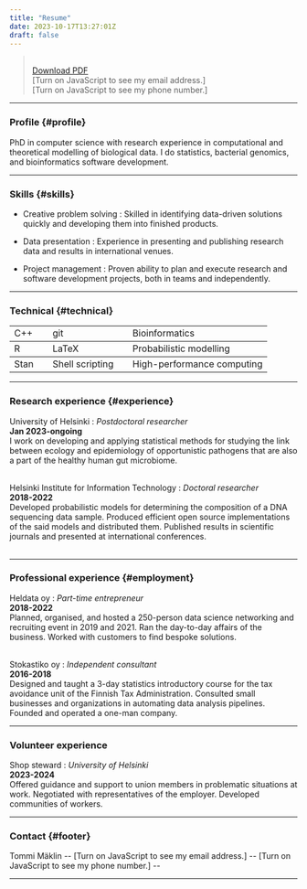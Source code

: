 ```yaml
---
title: "Resume"
date: 2023-10-17T13:27:01Z
draft: false
---
```

> &ZeroWidthSpace;  
> &ZeroWidthSpace;[Download PDF](/documents/resume_placeholder.pdf)  
> &ZeroWidthSpace;<script src="/js/contact_me.js"></script><noscript>[Turn on JavaScript to see my email address.]</noscript>  
> &ZeroWidthSpace;<script src="/js/call_me.js"></script><noscript>[Turn on JavaScript to see my phone number.]</noscript>  

------

### Profile {#profile}
PhD in computer science with research experience in computational and theoretical modelling of biological data. I do statistics, bacterial genomics, and bioinformatics software development.

------

### Skills {#skills}
* Creative problem solving
  : Skilled in identifying data-driven solutions quickly and developing them into finished products.

* Data presentation
  : Experience in presenting and publishing research data and results in international venues.

* Project management
  : Proven ability to plan and execute research and software development projects, both in teams and independently.

-------

### Technical {#technical}

<table class="tg">
<tbody>
  <tr>
    <td class="tg-0lax">C++</td>
    <td class="tg-0lax">git</td>
    <td class="tg-0lax">Bioinformatics</td>
  </tr>
</tbody>
<tbody>
  <tr>
    <td class="tg-0lax">R</td>
    <td class="tg-0lax">LaTeX</td>
    <td class="tg-0lax">Probabilistic modelling</td>
  </tr>
</tbody>
<tbody>
  <tr>
    <td class="tg-0lax">Stan&nbsp;&nbsp;&nbsp;&nbsp;</td>
    <td class="tg-0lax">Shell scripting&nbsp;&nbsp;&nbsp;&nbsp;</td>
    <td class="tg-0lax">High-performance computing</td>
  </tr>
</tbody>
</table>

------

### Research experience {#experience}
University of Helsinki
: *Postdoctoral researcher*  
  __Jan 2023-ongoing__  
I work on developing and applying statistical methods for studying the
link between ecology and epidemiology of opportunistic pathogens that
are also a part of the healthy human gut microbiome.
<br><br>

Helsinki Institute for Information Technology
: *Doctoral researcher*  
  __2018-2022__  
Developed probabilistic models for determining the composition of a
DNA sequencing data sample. Produced efficient open source
implementations of the said models and distributed them. Published
results in scientific journals and presented at international
conferences.
<br><br>

-----

### Professional experience {#employment}
Heldata oy
: *Part-time entrepreneur*  
  __2018-2022__  
Planned, organised, and hosted a 250-person data science networking
and recruiting event in 2019 and 2021. Ran the day-to-day affairs of
the business. Worked with customers to find bespoke solutions.
<br><br>

Stokastiko oy
: *Independent consultant*  
  __2016-2018__  
Designed and taught a 3-day statistics introductory course for the tax
avoidance unit of the Finnish Tax Administration. Consulted small
businesses and organizations in automating data analysis
pipelines. Founded and operated a one-man company.

-----

### Volunteer experience
Shop steward
: *University of Helsinki*  
 __2023-2024__  
Offered guidance and support to union members in
problematic situations at work. Negotiated with representatives of
the employer. Developed communities of workers.

-----

### Contact {#footer}
Tommi M&auml;klin -- <script src="/js/contact_me.js"></script><noscript>[Turn on JavaScript to see my email address.]</noscript> -- <script src="/js/call_me.js"></script><noscript>[Turn on JavaScript to see my phone number.]</noscript> -- [<i class="fab fa-linkedin-in fa-1x text-muted"></i>](https://linkedin.com/in/tmaklin)

------
